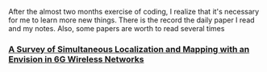 
After the almost two months exercise of coding, I realize that it's necessary for me to learn more new things. 
There is the record the daily paper I read and my notes. Also, some papers are worth to read several times 


### [A Survey of Simultaneous Localization and Mapping with an Envision in 6G Wireless Networks](https://www.researchgate.net/publication/335754983_A_Survey_of_Simultaneous_Localization_and_Mapping_with_an_Envision_in_6G_Wireless_Networks?enrichId=rgreq-cf550941501b853b2fdea071c01c78db-XXX&enrichSource=Y292ZXJQYWdlOzMzNTc1NDk4MztBUzo4MTcwNTM2NDg4Mzg2NTdAMTU3MTgxMjE3ODY0Mg%3D%3D&el=1_x_3&_esc=publicationCoverPdf)
